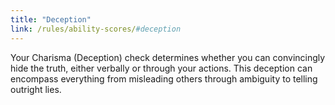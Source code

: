 ```yaml
---
title: "Deception"
link: /rules/ability-scores/#deception
---
```

Your Charisma (Deception) check determines whether you can convincingly hide the truth, either verbally or through your actions. This deception can encompass everything from misleading others through ambiguity to telling outright lies.
